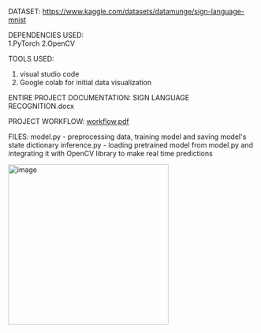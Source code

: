 DATASET: https://www.kaggle.com/datasets/datamunge/sign-language-mnist

DEPENDENCIES USED:  
1.PyTorch
2.OpenCV

TOOLS USED:
1. visual studio code
2. Google colab for initial data visualization

ENTIRE PROJECT DOCUMENTATION:
SIGN LANGUAGE RECOGNITION.docx

PROJECT WORKFLOW:
[workflow.pdf](https://github.com/user-attachments/files/16367184/workflow.pdf)


FILES:
model.py - preprocessing data, training model and saving model's state dictionary
inference.py - loading pretrained model from model.py and integrating it with OpenCV library to make real time predictions

<img width="325" alt="image" src="https://github.com/user-attachments/assets/09a82bf8-8f8d-4f38-998c-ec4ddd4c898f">

